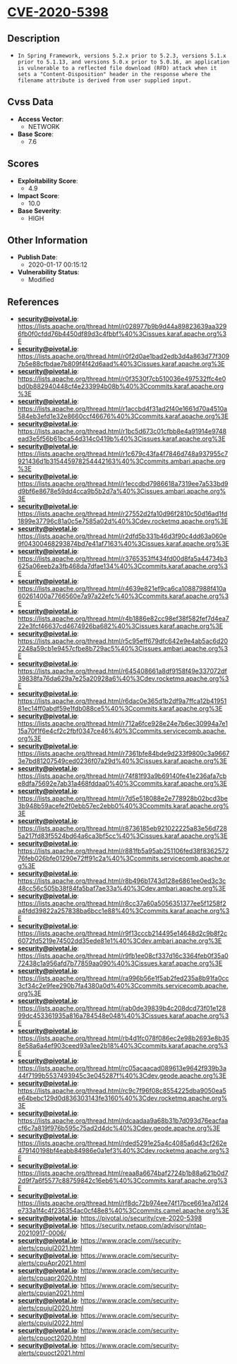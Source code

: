 
# [CVE-2020-5398](https://lists.apache.org/thread.html/r028977b9b9d44a89823639aa3296fb0f0cfdd76b4450df89d3c4fbbf%40%3Cissues.karaf.apache.org%3E)

## Description

- `In Spring Framework, versions 5.2.x prior to 5.2.3, versions 5.1.x prior to 5.1.13, and versions 5.0.x prior to 5.0.16, an application is vulnerable to a reflected file download (RFD) attack when it sets a "Content-Disposition" header in the response where the filename attribute is derived from user supplied input.`

## Cvss Data

- **Access Vector**:
  - NETWORK
- **Base Score**:
  - 7.6

## Scores

- **Exploitability Score**:
  - 4.9
- **Impact Score**:
  - 10.0
- **Base Severity**:
  - HIGH

## Other Information

- **Publish Date**:
  - 2020-01-17 00:15:12
- **Vulnerability Status**:
  - Modified

## References

- **security@pivotal.io**: https://lists.apache.org/thread.html/r028977b9b9d44a89823639aa3296fb0f0cfdd76b4450df89d3c4fbbf%40%3Cissues.karaf.apache.org%3E
- **security@pivotal.io**: https://lists.apache.org/thread.html/r0f2d0ae1bad2edb3d4a863d77f3097b5e88cfbdae7b809f4f42d6aad%40%3Cissues.karaf.apache.org%3E
- **security@pivotal.io**: https://lists.apache.org/thread.html/r0f3530f7cb510036e497532ffc4e0bd0b882940448cf4e233994b08b%40%3Ccommits.karaf.apache.org%3E
- **security@pivotal.io**: https://lists.apache.org/thread.html/r1accbd4f31ad2f40e1661d70a4510a584eb3efd1e32e8660ccf46676%40%3Ccommits.karaf.apache.org%3E
- **security@pivotal.io**: https://lists.apache.org/thread.html/r1bc5d673c01cfbb8e4a91914e9748ead3e5f56b61bca54d314c0419b%40%3Cissues.karaf.apache.org%3E
- **security@pivotal.io**: https://lists.apache.org/thread.html/r1c679c43fa4f7846d748a937955c7921436d1b315445978254442163%40%3Ccommits.ambari.apache.org%3E
- **security@pivotal.io**: https://lists.apache.org/thread.html/r1eccdbd7986618a7319ee7a533bd9d9bf6e8678e59dd4cca9b5b2d7a%40%3Cissues.ambari.apache.org%3E
- **security@pivotal.io**: https://lists.apache.org/thread.html/r27552d2fa10d96f2810c50d16ad1fd1899e37796c81a0c5e7585a02d%40%3Cdev.rocketmq.apache.org%3E
- **security@pivotal.io**: https://lists.apache.org/thread.html/r2dfd5b331b46d3f90c4dd63a060e9f04300468293874bd7e41af7163%40%3Cissues.karaf.apache.org%3E
- **security@pivotal.io**: https://lists.apache.org/thread.html/r3765353ff434fd00d8fa5a44734b3625a06eeb2a3fb468da7dfae134%40%3Ccommits.karaf.apache.org%3E
- **security@pivotal.io**: https://lists.apache.org/thread.html/r4639e821ef9ca6ca10887988f410a60261400a7766560e7a97a22efc%40%3Ccommits.karaf.apache.org%3E
- **security@pivotal.io**: https://lists.apache.org/thread.html/r4b1886e82cc98ef38f582fef7d4ea722e3fcf46637cd4674926ba682%40%3Cissues.karaf.apache.org%3E
- **security@pivotal.io**: https://lists.apache.org/thread.html/r5c95eff679dfc642e9e4ab5ac6d202248a59cb1e9457cfbe8b729ac5%40%3Cissues.ambari.apache.org%3E
- **security@pivotal.io**: https://lists.apache.org/thread.html/r645408661a8df9158f49e337072df39838fa76da629a7e25a20928a6%40%3Cdev.rocketmq.apache.org%3E
- **security@pivotal.io**: https://lists.apache.org/thread.html/r6dac0e365d1b2df9a7ffca12b4195181ec14ff0abdf59e1fdb088ce5%40%3Ccommits.karaf.apache.org%3E
- **security@pivotal.io**: https://lists.apache.org/thread.html/r712a6fce928e24e7b6ec30994a7e115a70f1f6e4cf2c2fbf0347ce46%40%3Ccommits.servicecomb.apache.org%3E
- **security@pivotal.io**: https://lists.apache.org/thread.html/r7361bfe84bde9d233f9800c3a96673e7bd81207549ced0236f07a29d%40%3Cissues.karaf.apache.org%3E
- **security@pivotal.io**: https://lists.apache.org/thread.html/r74f81f93a9b69140fe41e236afa7cbe8dfa75692e7ab31a468fddaa0%40%3Ccommits.karaf.apache.org%3E
- **security@pivotal.io**: https://lists.apache.org/thread.html/r7d5e518088e2e778928b02bcd3be3b948b59acefe2f0ebb57ec2ebb0%40%3Ccommits.karaf.apache.org%3E
- **security@pivotal.io**: https://lists.apache.org/thread.html/r8736185eb921022225a83e56d7285a217fd83f5524bd64a6ca3bf5cc%40%3Cissues.karaf.apache.org%3E
- **security@pivotal.io**: https://lists.apache.org/thread.html/r881fb5a95ab251106fed38f836257276feb026bfe01290e72ff91c2a%40%3Ccommits.servicecomb.apache.org%3E
- **security@pivotal.io**: https://lists.apache.org/thread.html/r8b496b1743d128e6861ee0ed3c3c48cc56c505b38f84fa5baf7ae33a%40%3Cdev.ambari.apache.org%3E
- **security@pivotal.io**: https://lists.apache.org/thread.html/r8cc37a60a5056351377ee5f1258f2a4fdd39822a257838ba6bcc1e88%40%3Ccommits.karaf.apache.org%3E
- **security@pivotal.io**: https://lists.apache.org/thread.html/r9f13cccb214495e14648d2c9b8f2c6072fd5219e74502dd35ede81e1%40%3Cdev.ambari.apache.org%3E
- **security@pivotal.io**: https://lists.apache.org/thread.html/r9fb1ee08cf337d16c3364feb0f35a072438c1a956afd7b77859aa090%40%3Cissues.karaf.apache.org%3E
- **security@pivotal.io**: https://lists.apache.org/thread.html/ra996b56e1f5ab2fed235a8b91fa0cc3cf34c2e9fee290b7fa4380a0d%40%3Ccommits.servicecomb.apache.org%3E
- **security@pivotal.io**: https://lists.apache.org/thread.html/rab0de39839b4c208dcd73f01e12899dc453361935a816a784548e048%40%3Cissues.karaf.apache.org%3E
- **security@pivotal.io**: https://lists.apache.org/thread.html/rb4d1fc078f086ec2e98b2693e8b358e58a6a4ef903ceed93a1ee2b18%40%3Ccommits.karaf.apache.org%3E
- **security@pivotal.io**: https://lists.apache.org/thread.html/rc05acaacad089613e9642f939b3a44f7199b5537493945c3e045287f%40%3Cdev.geode.apache.org%3E
- **security@pivotal.io**: https://lists.apache.org/thread.html/rc9c7f96f08c8554225dba9050ea5e64bebc129d0d836303143fe3160%40%3Cdev.rocketmq.apache.org%3E
- **security@pivotal.io**: https://lists.apache.org/thread.html/rdcaadaa9a68b31b7d093d76eacfaacf6c7a819f976b595c75ad2d4dc%40%3Cdev.geode.apache.org%3E
- **security@pivotal.io**: https://lists.apache.org/thread.html/rded5291e25a4c4085a6d43cf262e479140198bf4eabb84986e0a1ef3%40%3Cdev.rocketmq.apache.org%3E
- **security@pivotal.io**: https://lists.apache.org/thread.html/reaa8a6674baf2724b1b88a621b0d72d9f7a6f5577c88759842c16eb6%40%3Ccommits.karaf.apache.org%3E
- **security@pivotal.io**: https://lists.apache.org/thread.html/rf8dc72b974ee74f17bce661ea7d124e733a1f4c4f236354ac0cf48e8%40%3Ccommits.camel.apache.org%3E
- **security@pivotal.io**: https://pivotal.io/security/cve-2020-5398
- **security@pivotal.io**: https://security.netapp.com/advisory/ntap-20210917-0006/
- **security@pivotal.io**: https://www.oracle.com//security-alerts/cpujul2021.html
- **security@pivotal.io**: https://www.oracle.com/security-alerts/cpuApr2021.html
- **security@pivotal.io**: https://www.oracle.com/security-alerts/cpuapr2020.html
- **security@pivotal.io**: https://www.oracle.com/security-alerts/cpujan2021.html
- **security@pivotal.io**: https://www.oracle.com/security-alerts/cpujul2020.html
- **security@pivotal.io**: https://www.oracle.com/security-alerts/cpujul2022.html
- **security@pivotal.io**: https://www.oracle.com/security-alerts/cpuoct2020.html
- **security@pivotal.io**: https://www.oracle.com/security-alerts/cpuoct2021.html
